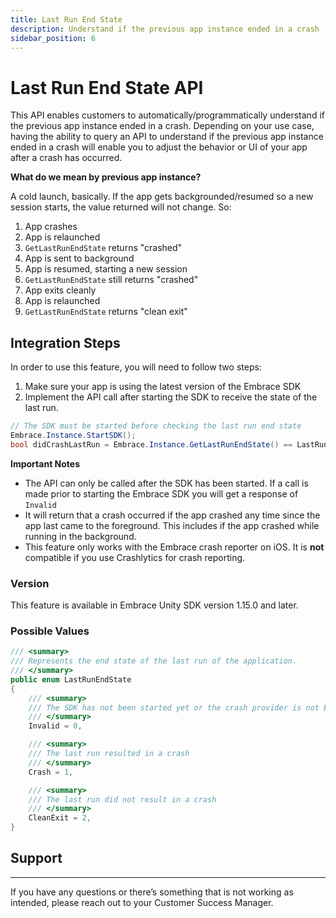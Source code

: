```yaml
---
title: Last Run End State
description: Understand if the previous app instance ended in a crash
sidebar_position: 6
---
```


# Last Run End State API

This API enables customers to automatically/programmatically understand if the previous app instance ended in a crash. Depending on your use case, having the ability to query an API to understand if the previous app instance ended in a crash will enable you to adjust the behavior or UI of your app after a crash has occurred.

**What do we mean by previous app instance?**  

A cold launch, basically. If the app gets backgrounded/resumed so a new session starts, the value returned will not change. So:

1. App crashes
2. App is relaunched
3. `GetLastRunEndState` returns "crashed"
4. App is sent to background
5. App is resumed, starting a new session
6. `GetLastRunEndState` still returns "crashed"
7. App exits cleanly
8. App is relaunched
9. `GetLastRunEndState` returns "clean exit"

## Integration Steps

In order to use this feature, you will need to follow two steps:

1. Make sure your app is using the latest version of the Embrace SDK
2. Implement the API call after starting the SDK to receive the state of the last run.

```csharp
// The SDK must be started before checking the last run end state
Embrace.Instance.StartSDK();
bool didCrashLastRun = Embrace.Instance.GetLastRunEndState() == LastRunEndState.Crash;
```

**Important Notes**

- The API can only be called after the SDK has been started. If a call is made prior to starting the Embrace SDK you will get a response of `Invalid`
- It will return that a crash occurred if the app crashed any time since the app last came to the foreground. This includes if the app crashed while running in the background.
- This feature only works with the Embrace crash reporter on iOS. It is **not** compatible if you use Crashlytics for crash reporting.

### Version

This feature is available in Embrace Unity SDK version 1.15.0 and later.

### Possible Values

```csharp
/// <summary>
/// Represents the end state of the last run of the application.
/// </summary>
public enum LastRunEndState
{
    /// <summary>
    /// The SDK has not been started yet or the crash provider is not Embrace
    /// </summary>
    Invalid = 0,

    /// <summary>
    /// The last run resulted in a crash
    /// </summary>
    Crash = 1,

    /// <summary>
    /// The last run did not result in a crash
    /// </summary>
    CleanExit = 2,
}
```

## Support

---

If you have any questions or there’s something that is not working as intended, please reach out to your Customer Success Manager.

